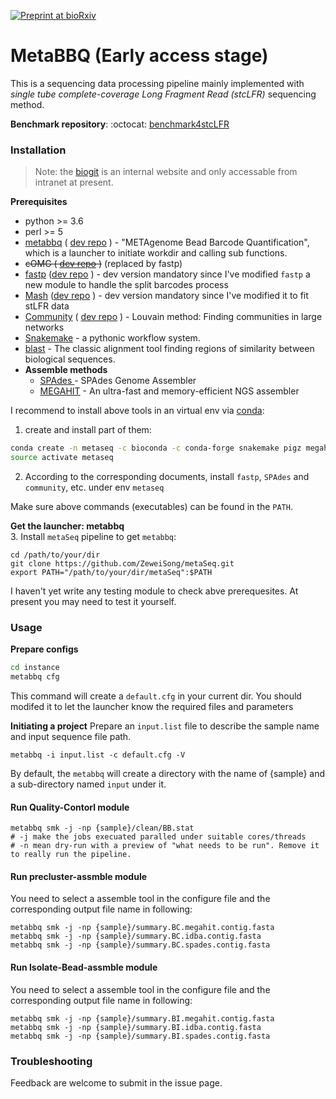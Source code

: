 [![Preprint at bioRxiv](https://img.shields.io/badge/preprint-bioRxiv-blue)](https://doi.org/10.1101/2021.03.29.437457)

# MetaBBQ (Early access stage)

This is a sequencing data processing pipeline mainly implemented with *single tube complete-coverage Long Fragment Read (stcLFR)* sequencing method.

**Benchmark repository**: :octocat: [benchmark4stcLFR](https://github.com/BioChaoGroup/benchmark4stcLFR) 

### Installation 
> Note: the [biogit](https://biogit.cn) is an internal website and only accessable from intranet at present.    

**Prerequisites**  
- python >= 3.6
- perl >= 5
- [metabbq](https://github.com/ZeweiSong/metaSeq) ( [dev repo](https://biogit.cn/Fangchao/metaSeq) ) - "METAgenome Bead Barcode Quantification", which is a launcher to initiate workdir and calling sub functions.
- ~~cOMG ( [dev repo](https://biogit.cn/Fangchao/Omics_pipeline) )~~ (replaced by fastp)
- [fastp](https://github.com/OpenGene/fastp) ([dev repo](https://biogit.cn/PUB/fastp) ) - dev version mandatory since I've modified `fastp` a new module to handle the split barcodes process
- [Mash](https://github.com/marbl/Mash) ([dev repo](https://biogit.cn/PUB/Mash) ) - dev version mandatory since I've modified it to fit stLFR data 
- [Community](https://sites.google.com/site/findcommunities/) ( [dev repo](https://biogit.cn/PUB/community) ) - Louvain method: Finding communities in large networks
- [Snakemake](https://bitbucket.org/snakemake/snakemake) - a pythonic workflow system.  
- [blast](https://blast.ncbi.nlm.nih.gov) - The classic alignment tool finding regions of similarity between biological sequences.
- **Assemble methods**  
  - [SPAdes ](https://github.com/ablab/spades) - SPAdes Genome Assembler
  - [MEGAHIT](https://github.com/voutcn/megahit) - An ultra-fast and memory-efficient NGS assembler

I recommend to install above tools in an virtual env via [conda](https://conda.anaconda.org/):
1. create and install part of them:
```bash
conda create -n metaseq -c bioconda -c conda-forge snakemake pigz megahit blast
source activate metaseq
```
2. According to the corresponding documents, install `fastp`, `SPAdes` and `community`, etc. under env `metaseq`

Make sure above commands (executables) can be found in the `PATH`. 

**Get the launcher: metabbq**   
3. Install `metaSeq` pipeline to get `metabbq`:
```
cd /path/to/your/dir
git clone https://github.com/ZeweiSong/metaSeq.git
export PATH="/path/to/your/dir/metaSeq":$PATH
```

I haven't yet write any testing module to check abve prerequesites. At present you may need to test it yourself.

### Usage
**Prepare configs**
```bash
cd instance
metabbq cfg  
```
This command will create a `default.cfg` in your current dir.
You should modifed it to let the launcher know the required files and parameters

**Initiating a project**
Prepare an `input.list` file to describe the sample name and input sequence file path.  
```
metabbq -i input.list -c default.cfg -V
```
By default, the `metabbq` will create a directory with the name of {sample} and a sub-directory named `input` under it.  

#### Run Quality-Contorl module
```
metabbq smk -j -np {sample}/clean/BB.stat
# -j make the jobs execuated paralled under suitable cores/threads
# -n mean dry-run with a preview of "what needs to be run". Remove it to really run the pipeline.
```

#### Run precluster-assmble module
You need to select a assemble tool in the configure file and the corresponding output file name in following:
```
metabbq smk -j -np {sample}/summary.BC.megahit.contig.fasta
metabbq smk -j -np {sample}/summary.BC.idba.contig.fasta
metabbq smk -j -np {sample}/summary.BC.spades.contig.fasta
```

#### Run Isolate-Bead-assmble module
You need to select a assemble tool in the configure file and the corresponding output file name in following:
```
metabbq smk -j -np {sample}/summary.BI.megahit.contig.fasta
metabbq smk -j -np {sample}/summary.BI.idba.contig.fasta
metabbq smk -j -np {sample}/summary.BI.spades.contig.fasta
```

### Troubleshooting  
Feedback are welcome to submit in the issue page.

